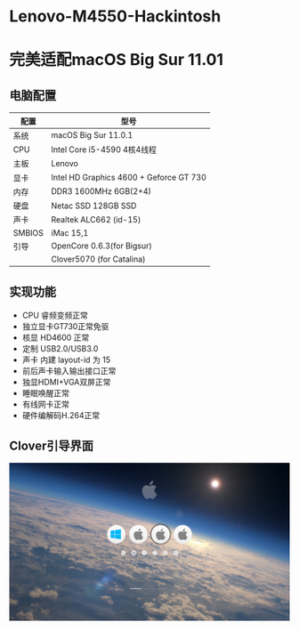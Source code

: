 # Lenovo-M4550-Hackintosh

# 完美适配macOS Big Sur 11.01

## 电脑配置
|配置|型号|
|----|----|
|系统|macOS Big Sur 11.0.1|
|CPU|Intel Core i5-4590 4核4线程|
|主板|Lenovo|
|显卡|Intel HD Graphics 4600 + Geforce GT 730|
|内存|DDR3 1600MHz 6GB(2+4)|
|硬盘|Netac SSD 128GB SSD|
|声卡|Realtek ALC662 (id-15)|
|SMBIOS|iMac 15,1|
|引导|OpenCore 0.6.3(for Bigsur)|
|   |Clover5070 (for Catalina)|

## 实现功能
- CPU 睿频变频正常
- 独立显卡GT730正常免驱
- 核显 HD4600 正常
- 定制 USB2.0/USB3.0
- 声卡 内建 layout-id 为 15
- 前后声卡输入输出接口正常
- 独显HDMI+VGA双屏正常
- 睡眠唤醒正常
- 有线网卡正常
- 硬件编解码H.264正常

## Clover引导界面
![Clover](./CLOVER/misc/screenshot2.png)

